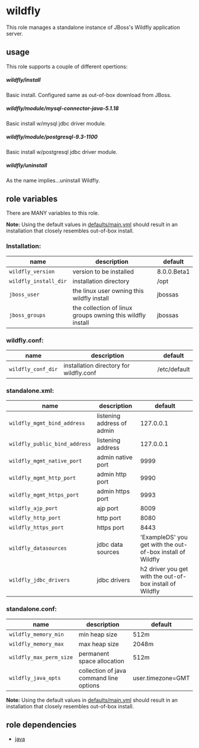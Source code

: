 # wildfly 

This role manages a standalone instance of JBoss's Wildfly application server.

## usage

This role supports a couple of different opertions:

##### wildfly/install

Basic install.  Configured same as out-of-box download from JBoss. 

##### wildfly/module/mysql-connector-java-5.1.18 

Basic install w/mysql jdbc driver module. 

##### wildfly/module/postgresql-9.3-1100 

Basic install w/postgresql jdbc driver module.
 
##### wildfly/uninstall 

As the name implies...uninstall Wildfly. 

## role variables

There are MANY variables to this role. 

**Note:** Using the default values in [defaults/main.yml](https://github.com/pinterb/bootstrap/blob/master/provisioning/ansible/roles/wildfly/install/defaults/main.yml) should result in an installation that closely resembles out-of-box install.

### Installation:

|name|description|default|
|----|-----------|-------|
|`wildfly_version`|version to be installed|8.0.0.Beta1|
|`wildfly_install_dir`|installation directory|/opt|
|`jboss_user`|the linux user owning this wildfly install|jbossas|
|`jboss_groups`|the collection of linux groups owning this wildfly install|jbossas|


### wildfly.conf:

|name|description|default|
|----|-----------|-------|
|`wildfly_conf_dir`|installation directory for wildfly.conf|/etc/default|


### standalone.xml:

|name|description|default|
|----|-----------|-------|
|`wildfly_mgmt_bind_address`|listening address of admin|127.0.0.1|
|`wildfly_public_bind_address`|listening address|127.0.0.1|
|`wildfly_mgmt_native_port`|admin native port|9999|
|`wildfly_mgmt_http_port`|admin http port|9990|
|`wildfly_mgmt_https_port`|admin https port|9993|
|`wildfly_ajp_port`|ajp port|8009|
|`wildfly_http_port`|http port|8080|
|`wildfly_https_port`|https port|8443|
|`wildfly_datasources`|jdbc data sources|'ExampleDS' you get with the out-of-box install of Wildfly|
|`wildfly_jdbc_drivers`|jdbc drivers|h2 driver you get with the out-of-box install of Wildfly|


### standalone.conf:

|name|description|default|
|----|-----------|-------|
|`wildfly_memory_min`|min heap size|512m|
|`wildfly_memory_max`|max heap size|2048m|
|`wildfly_max_perm_size`|permanent space allocation|512m|
|`wildfly_java_opts`|collection of java command line options|user.timezone=GMT|


**Note:** Using the default values in [defaults/main.yml](https://github.com/pinterb/bootstrap/tree/master/provisioning/ansible/roles/wildfly/install/defaults/main.yaml) should result in an installation that closely resembles out-of-box install.

## role dependencies

  * [java](https://github.com/pinterb/bootstrap/tree/master/provisioning/ansible/roles/java)
